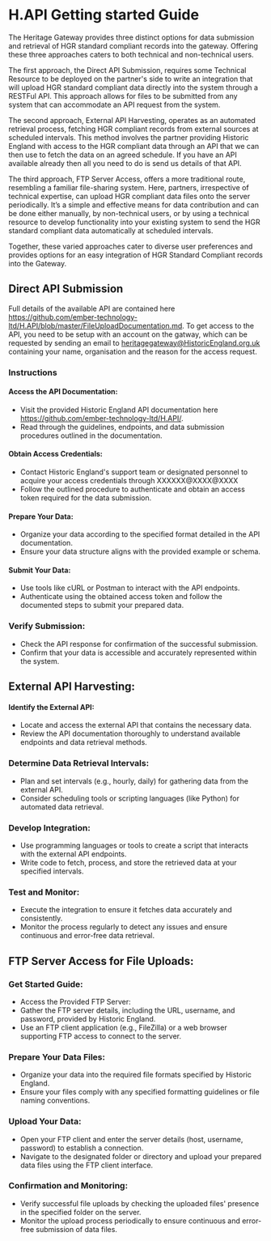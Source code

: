 # H.API Getting started Guide

The Heritage Gateway provides three distinct options for data submission and retrieval of HGR standard compliant records into the gateway. Offering these three approaches caters to both technical and non-technical users. 

The first approach, the Direct API Submission, requires some Technical Resource to be deployed on the partner's side to write an integration that will upload HGR standard compliant data directly into the system through a RESTFul API. This approach allows for files to be submitted from any system that can accommodate an API request from the system. 

The second approach, External API Harvesting, operates as an automated retrieval process, fetching HGR compliant records from external sources at scheduled intervals. This method involves the partner providing Historic England with access to the HGR compliant data through an API that we can then use to fetch the data on an agreed schedule. If you have an API available already then all you need to do is send us details of that API. 

The third approach, FTP Server Access, offers a more traditional route, resembling a familiar file-sharing system. Here, partners, irrespective of technical expertise, can upload HGR compliant data files onto the server periodically. It’s a simple and effective means for data contribution and can be done either manually, by non-technical users, or by using a technical resource to develop functionality into your existing system to send the HGR standard compliant data automatically at scheduled intervals. 

Together, these varied approaches cater to diverse user preferences and provides options for an easy integration of HGR Standard Compliant records into the Gateway. 

## Direct API Submission

Full details of the available API are contained here https://github.com/ember-technology-ltd/H.API/blob/master/FileUploadDocumentation.md.  To get access to the API, you need to be setup with an account on the gatway, which can be requested by sending an email to heritagegateway@HistoricEngland.org.uk containing your name, organisation and the reason for the access request. 

### Instructions 

#### Access the API Documentation:
+	Visit the provided Historic England API documentation here https://github.com/ember-technology-ltd/H.API/.
+	Read through the guidelines, endpoints, and data submission procedures outlined in the documentation.

#### Obtain Access Credentials:
+	Contact Historic England's support team or designated personnel to acquire your access credentials through XXXXXX@XXXX@XXXX 
+	Follow the outlined procedure to authenticate and obtain an access token required for the data submission.

#### Prepare Your Data:
+	Organize your data according to the specified format detailed in the API documentation.
+	Ensure your data structure aligns with the provided example or schema.

#### Submit Your Data:
+	Use tools like cURL or Postman to interact with the API endpoints.
+	Authenticate using the obtained access token and follow the documented steps to submit your prepared data.

### Verify Submission:
+	Check the API response for confirmation of the successful submission.
+	Confirm that your data is accessible and accurately represented within the system.

## External API Harvesting:

#### Identify the External API:
+	Locate and access the external API that contains the necessary data.
+	Review the API documentation thoroughly to understand available endpoints and data retrieval methods.

### Determine Data Retrieval Intervals:
+ Plan and set intervals (e.g., hourly, daily) for gathering data from the external API.
+ Consider scheduling tools or scripting languages (like Python) for automated data retrieval.

### Develop Integration:
+	Use programming languages or tools to create a script that interacts with the external API endpoints.
+	Write code to fetch, process, and store the retrieved data at your specified intervals.

### Test and Monitor:
+	Execute the integration to ensure it fetches data accurately and consistently.
+	Monitor the process regularly to detect any issues and ensure continuous and error-free data retrieval.

## FTP Server Access for File Uploads:

### Get Started Guide:
+	Access the Provided FTP Server:
+	Gather the FTP server details, including the URL, username, and password, provided by Historic England.
+	Use an FTP client application (e.g., FileZilla) or a web browser supporting FTP access to connect to the server.

### Prepare Your Data Files:
+	Organize your data into the required file formats specified by Historic England.
+	Ensure your files comply with any specified formatting guidelines or file naming conventions.

### Upload Your Data:
+	Open your FTP client and enter the server details (host, username, password) to establish a connection.
+	Navigate to the designated folder or directory and upload your prepared data files using the FTP client interface.

### Confirmation and Monitoring:
+	Verify successful file uploads by checking the uploaded files' presence in the specified folder on the server.
+	Monitor the upload process periodically to ensure continuous and error-free submission of data files.

